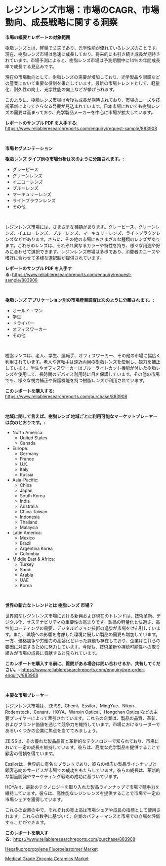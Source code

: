 <p><h1>レジンレンズ市場：市場のCAGR、市場動向、成長戦略に関する洞察</h1></p><p><strong>市場の概要とレポートの対象範囲</strong></p>
<p><p>樹脂レンズとは、軽量で丈夫であり、光学性能が優れているレンズのことです。現在、樹脂レンズ市場は急速に成長しており、将来的にも引き続き成長が期待されています。市場予測によると、樹脂レンズ市場は予測期間中に14％の年間成長率で成長する見込みです。</p><p>現在の市場動向として、樹脂レンズの需要が増加しており、光学製品や眼鏡などの産業において重要な役割を果たしています。最新の市場トレンドとして、軽量化、耐久性の向上、光学性能の向上などが挙げられます。</p><p>このように、樹脂レンズ市場は今後も成長が期待されており、市場のニーズや技術革新によってさらなる発展が見込まれています。日本市場においても樹脂レンズの需要は高まっており、光学製品メーカーを中心に市場が拡大しています。</p></p>
<p><strong>レポートのサンプル PDF を入手する:</strong> <a href="https://www.reliableresearchreports.com/enquiry/request-sample/883908">https://www.reliableresearchreports.com/enquiry/request-sample/883908</a></p>
<p>&nbsp;</p>
<p><strong>市場セグメンテーション</strong></p>
<p><strong>樹脂レンズ タイプ別の市場分析は次のように分類されます。:</strong></p>
<p><ul><li>グレーピース</li><li>グリーンレンズ</li><li>イエローレンズ</li><li>ブルーレンズ</li><li>マーキュリーレンズ</li><li>ライトブラウンレンズ</li><li>その他</li></ul></p>
<p>&nbsp;</p>
<p><p>レジンレンズ市場には、さまざまな種類があります。グレーピース、グリーンレンズ、イエローレンズ、ブルーレンズ、マーキュリーレンズ、ライトブラウンレンズなどがあります。さらに、その他の市場にもさまざまな種類のレンズがあります。これらのレンズは、それぞれ異なるカラーや特性を持ち、様々な用途や好みに合わせて選択できます。レジンレンズ市場は多様であり、消費者のニーズや嗜好に合わせて多様な選択肢が提供されています。</p></p>
<p><strong>レポートのサンプル PDF を入手する:</strong>&nbsp;<a href="https://www.reliableresearchreports.com/enquiry/request-sample/883908">https://www.reliableresearchreports.com/enquiry/request-sample/883908</a></p>
<p>&nbsp;</p>
<p><strong> 樹脂レンズ アプリケーション別の市場産業調査は次のように分類されます。:</strong></p>
<p><ul><li>オールド・マン</li><li>学生</li><li>ドライバー</li><li>オフィスワーカー</li><li>その他</li></ul></p>
<p>&nbsp;</p>
<p><p>樹脂レンズは、老人、学生、運転手、オフィスワーカー、その他の市場に幅広く利用されています。老人や運転手は遠近両用の樹脂レンズを使用し、視力を補正しています。学生やオフィスワーカーはブルーライトカット機能が付いた樹脂レンズを使用して、長時間のデバイス利用時に目を保護しています。その他の市場でも、様々な視力補正や保護機能を持つ樹脂レンズが利用されています。</p></p>
<p><strong>このレポートを購入する:</strong>&nbsp; <a href="https://www.reliableresearchreports.com/purchase/883908">https://www.reliableresearchreports.com/purchase/883908</a></p>
<p>&nbsp;</p>
<p><strong>地域に関して言えば、樹脂レンズ 地域ごとに利用可能なマーケットプレーヤーは次のとおりです。:</strong></p>
<p><ul>
    <li>
        North America:
        <ul>
            <li>United States</li>
            <li>Canada</li>
        </ul>
    </li>
    <li>
        Europe:
        <ul>
            <li>Germany</li>
            <li>France</li>
            <li>U.K.</li>
            <li>Italy</li>
            <li>Russia</li>
        </ul>
    </li>
    <li>
        Asia-Pacific:
        <ul>
            <li>China</li>
            <li>Japan</li>
            <li>South Korea</li>
            <li>India</li>
            <li>Australia</li>
            <li>China Taiwan</li>
            <li>Indonesia</li>
            <li>Thailand</li>
            <li>Malaysia</li>
        </ul>
    </li>
    <li>
        Latin America:
        <ul>
            <li>Mexico</li>
            <li>Brazil</li>
            <li>Argentina Korea</li>
            <li>Colombia</li>
        </ul>
    </li>
    <li>
        Middle East & Africa:
        <ul>
            <li>Turkey</li>
            <li>Saudi</li>
            <li>Arabia</li>
            <li>UAE</li>
            <li>Korea</li>
        </ul>
    </li>
    </ul></p>
<p>&nbsp;</p>
<p><strong>世界の新たなトレンドとは 樹脂レンズ 市場？</strong></p>
<p><p>世界的なレジンレンズ市場における新興および現在のトレンドは、技術革新、デジタル化、サステナビリティの重要性の高まりです。製品の軽量化と快適さ、高性能コーティングの需要、デジタルビジョン技術の進歩が市場をけん引しています。また、環境への影響を考慮した環境に優しい製品の需要も増加しています。一方、価格競争や労働力の高齢化といった課題も存在しており、企業はこれらの要因に対応するために努力しています。今後も、技術革新や持続可能性への取り組みが市場の成長に貢献すると見られています。</p></p>
<p><strong>このレポートを購入する前に、質問がある場合は問い合わせるか、共有してください。</strong>- <a href="https://www.reliableresearchreports.com/enquiry/pre-order-enquiry/883908">https://www.reliableresearchreports.com/enquiry/pre-order-enquiry/883908</a></p>
<p>&nbsp;</p>
<p><strong>主要な市場プレーヤー</strong></p>
<p><p>レジンレンズ市場は、ZEISS、Chemi、Essilor、MingYue、Nikon、Rodenstock、Conant、HOYA、Wanxin Optical、Hongchen Opticalなどの主要プレイヤーによって牽引されています。これらの企業は、製品の品質、革新、およびブランド価値を通じて競争力を維持しています。市場におけるリーダーであるいくつかの企業に焦点を当ててみましょう。</p><p>ZEISSは、その優れた製品品質と革新的なテクノロジーで知られており、市場において一定の成長を維持しています。彼らは、高度な光学製品を提供することで顧客の信頼を得ています。</p><p>Essilorは、世界的に有名なブランドであり、彼らの幅広い製品ラインナップと顧客志向のサービスが市場での成功をもたらしています。彼らの成長は、革新的な製品開発やマーケティング戦略の成功に基づいています。</p><p>HOYAは、最新のテクノロジーを取り入れた製品ラインナップで市場で競争力を維持しています。彼らは、高性能なレジンレンズを提供することで市場で一定の市場シェアを獲得しています。</p><p>これらの企業の中で、それぞれの売上高は市場シェアや成長の指標として使用されます。これらの数字に基づいて、企業のパフォーマンスと市場での立場を評価することができます。</p></p>
<p><strong>このレポートを購入する:</strong>&nbsp;&nbsp;<a href="https://www.reliableresearchreports.com/purchase/883908">https://www.reliableresearchreports.com/purchase/883908</a></p>
<p><p><a href="https://github.com/Sherrillcrooksxa8i18ucf2m/Market-Research-Report-List-1/blob/main/hexafluoropropylene-fluoroelastomer-market.md">Hexafluoropropylene Fluoroelastomer Market</a></p><p><a href="https://summer-dogwood-3e9.notion.site/Medical-Grade-Zirconia-Ceramics-Market-Dynamics-2024-2031-Also-about-Its-Market-Trends-Projections-7be59e51841d4e9690fa6e1c62b60213">Medical Grade Zirconia Ceramics Market</a></p></p>